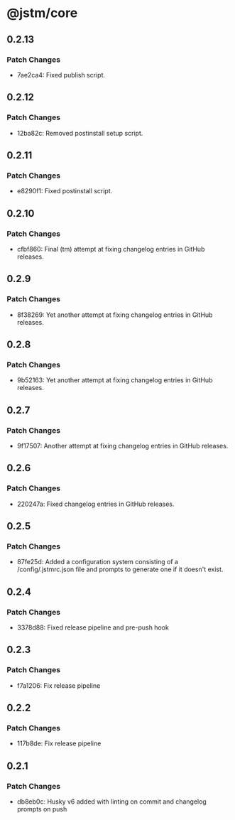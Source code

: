 # @jstm/core

## 0.2.13

### Patch Changes

- 7ae2ca4: Fixed publish script.

## 0.2.12

### Patch Changes

- 12ba82c: Removed postinstall setup script.

## 0.2.11

### Patch Changes

- e8290f1: Fixed postinstall script.

## 0.2.10

### Patch Changes

- cfbf860: Final (tm) attempt at fixing changelog entries in GitHub releases.

## 0.2.9

### Patch Changes

- 8f38269: Yet another attempt at fixing changelog entries in GitHub releases.

## 0.2.8

### Patch Changes

- 9b52163: Yet another attempt at fixing changelog entries in GitHub releases.

## 0.2.7

### Patch Changes

- 9f17507: Another attempt at fixing changelog entries in GitHub releases.

## 0.2.6

### Patch Changes

- 220247a: Fixed changelog entries in GitHub releases.

## 0.2.5

### Patch Changes

- 87fe25d: Added a configuration system consisting of a /config/.jstmrc.json file and prompts to generate one if it doesn't exist.

## 0.2.4

### Patch Changes

- 3378d88: Fixed release pipeline and pre-push hook

## 0.2.3

### Patch Changes

- f7a1206: Fix release pipeline

## 0.2.2

### Patch Changes

- 117b8de: Fix release pipeline

## 0.2.1

### Patch Changes

- db8eb0c: Husky v6 added with linting on commit and changelog prompts on push

